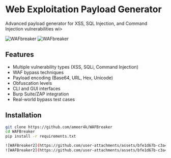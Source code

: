 # Web Exploitation Payload Generator

Advanced payload generator for XSS, SQL Injection, and Command Injection vulnerabilities wi>

![WAFbreaker](https://github.com/user-attachments/assets/a2c41e6d-8c2c-41d7-936c-30cc72939e66)
![WAFbreaker](https://github.com/user-attachments/assets/a2c41e6d-8c2c-41d7-936c-30cc72939e66)


## Features
- Multiple vulnerability types (XSS, SQLi, Command Injection)
- WAF bypass techniques
- Payload encoding (Base64, URL, Hex, Unicode)
- Obfuscation levels
- CLI and GUI interfaces
- Burp Suite/ZAP integration
- Real-world bypass test cases

## Installation
```bash
git clone https://github.com/ameer4k/WAFBreaker
cd WAFBreaker
pip install -r requirements.txt

![WAFBreaker2](https://github.com/user-attachments/assets/bfe1d67b-c3a4-425a-ad84-e5c4a5ba44f7)
![WAFBreaker2](https://github.com/user-attachments/assets/bfe1d67b-c3a4-425a-ad84-e5c4a5ba44f7)


